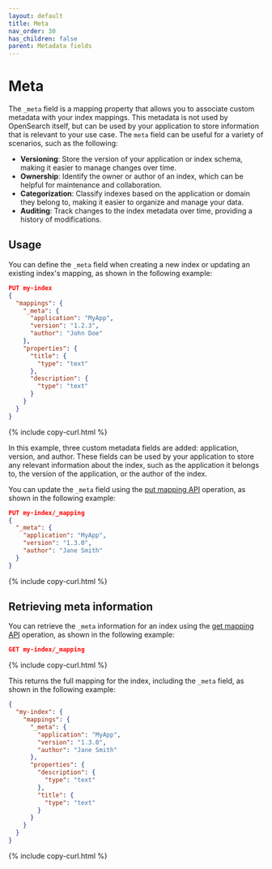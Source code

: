 ```yaml
---
layout: default
title: Meta
nav_order: 30
has_children: false
parent: Metadata fields
---
```


# Meta

The `_meta` field is a mapping property that allows you to associate custom metadata with your index mappings. This metadata is not used by OpenSearch itself, but can be used by your application to store information that is relevant to your use case. The `meta` field can be useful for a variety of scenarios, such as the following: 

- **Versioning**: Store the version of your application or index schema, making it easier to manage changes over time.
- **Ownership**: Identify the owner or author of an index, which can be helpful for maintenance and collaboration.
- **Categorization**: Classify indexes based on the application or domain they belong to, making it easier to organize and manage your data.
- **Auditing**: Track changes to the index metadata over time, providing a history of modifications.

## Usage

You can define the `_meta` field when creating a new index or updating an existing index's mapping, as shown in the following example: 

```json
PUT my-index
{
  "mappings": {
    "_meta": {
      "application": "MyApp",
      "version": "1.2.3",
      "author": "John Doe"
    },
    "properties": {
      "title": {
        "type": "text"
      },
      "description": {
        "type": "text"
      }
    }
  }
}

```
{% include copy-curl.html %}

In this example, three custom metadata fields are added: application, version, and author. These fields can be used by your application to store any relevant information about the index, such as the application it belongs to, the version of the application, or the author of the index.

You can update the `_meta` field using the [put mapping API]({{site.url}}{{site.baseurl}}/api-reference/index-apis/put-mapping/) operation, as shown in the following example:

```json
PUT my-index/_mapping
{
  "_meta": {
    "application": "MyApp",
    "version": "1.3.0",
    "author": "Jane Smith"
  }
}
```
{% include copy-curl.html %}

## Retrieving meta information

You can retrieve the `_meta` information for an index using the [get mapping API]({{site.url}}{{site.baseurl}}/field-types/#get-a-mapping) operation, as shown in the following example:

```json
GET my-index/_mapping
```
{% include copy-curl.html %}

This returns the full mapping for the index, including the `_meta` field, as shown in the following example: 

```json
{
  "my-index": {
    "mappings": {
      "_meta": {
        "application": "MyApp",
        "version": "1.3.0",
        "author": "Jane Smith"
      },
      "properties": {
        "description": {
          "type": "text"
        },
        "title": {
          "type": "text"
        }
      }
    }
  }
}
```
{% include copy-curl.html %}
